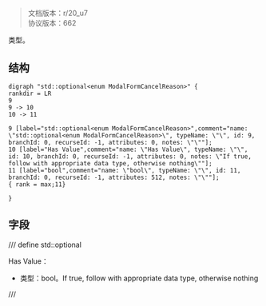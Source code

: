 # <!-- md:samp std::optional<enum ModalFormCancelReason> -->

> 文档版本：r/20_u7<br/>协议版本：662

<!-- md:samp std::optional<enum ModalFormCancelReason> -->类型。

## 结构

```viz
digraph "std::optional<enum ModalFormCancelReason>" {
rankdir = LR
9
9 -> 10
10 -> 11

9 [label="std::optional<enum ModalFormCancelReason>",comment="name: \"std::optional<enum ModalFormCancelReason>\", typeName: \"\", id: 9, branchId: 0, recurseId: -1, attributes: 0, notes: \"\""];
10 [label="Has Value",comment="name: \"Has Value\", typeName: \"\", id: 10, branchId: 0, recurseId: -1, attributes: 0, notes: \"If true, follow with appropriate data type, otherwise nothing\""];
11 [label="bool",comment="name: \"bool\", typeName: \"\", id: 11, branchId: 0, recurseId: -1, attributes: 512, notes: \"\""];
{ rank = max;11}

}

```

## 字段

/// define
std::optional<enum ModalFormCancelReason>

Has Value：<!-- md:samp bool -->

- 类型：bool。If true, follow with appropriate data type, otherwise nothing


///
